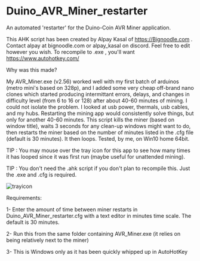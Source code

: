 # Duino_AVR_Miner_restarter
An automated 'restarter' for the Duino-Coin AVR Miner application.

This AHK script has been created by Alpay Kasal of https://Bignoodle.com .
Contact alpay at bignoodle.com or alpay_kasal on discord.
Feel free to edit however you wish. To recompile to .exe , you'll want https://www.autohotkey.com/

Why was this made?

My AVR_Miner.exe (v2.56) worked well with my first batch of arduinos (metro mini's based on 328p), and I added some very cheap off-brand nano clones which started producing intermittant errors, delays, and changes in difficulty level (from 6 to 16 or 128) after about 40-60 minutes of mining. I could not isolate the problem. I looked at usb power, thermals, usb cables, and my hubs. Restarting the mining app would consistently solve things, but only for another 40-60 minutes. This script kills the miner (based on window title), waits 3 seconds for any clean-up windows might want to do, then restarts the miner based on the number of minutes listed in the .cfg file (default is 30 minutes). It then loops. Tested, by me, on Win10 home 64bit.


TIP : You may mouse over the tray icon for this app to see how many times it has looped since it was first run (maybe useful for unattended mining).

TIP : You don't need the .ahk script if you don't plan to recompile this. Just the .exe and .cfg is required.


![trayicon](https://user-images.githubusercontent.com/31149874/126808636-2255766f-ccd4-4f93-a3b9-949ba05ef41b.jpg)

 
Requirements:

1- Enter the amount of time between miner restarts in Duino_AVR_Miner_restarter.cfg with a text editor in minutes time scale. The default is 30 minutes.

2- Run this from the same folder containing AVR_Miner.exe (it relies on being relatively next to the miner)

3- This is Windows only as it has been quickly whipped up in AutoHotKey

